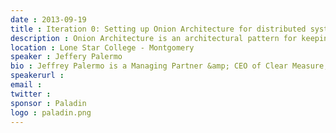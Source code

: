 ```yaml
---
date : 2013-09-19
title : Iteration 0: Setting up Onion Architecture for distributed systems using NServiceBus and Continuous Integration
description : Onion Architecture is an architectural pattern for keeping libraries and dependencies on the extremities of a software system while building a strong and cohesive system core.  Distributed systems like those that leverage NServiceBus and Enterprise Service Bus (ESB) products have characteristics that challenge layering principles of non-distributed systems.  This session will show how to properly structure and layer a .Net/C# software system that makes use of Onion Architecture, NServiceBus, and ASP.NET MVC.  The target audience for this session is:  C#, architect, senior engineer, team leads/lead developers.
location : Lone Star College - Montgomery
speaker : Jeffery Palermo
bio : Jeffrey Palermo is a Managing Partner &amp; CEO of Clear Measure, Inc., a custom software company in Austin, TX. At Clear Measure, Jeffrey manages the custom software practice which includes new system development, legacy system upgrades, audits, consulting, training, and professional services. Many businesses rely on custom software, and he helps it work better and deliver more value. Before that, Jeffrey was President/COO of a nationally-recognized software engineering firm. Jeffrey has been recognized by Microsoft as a “Microsoft Most Valuable Professional” (MVP) since 2006. He has spoken and facilitated at industry conferences such as VSLive, DevTeach, the Microsoft MVP Summit, various ALT.NET conferences, and Microsoft Tech Ed. He also speaks to user groups around the country as part of the INETA Speakers’ Bureau. A graduate of Texas A&amp;M University and the Jack Welch Management Institute, an Eagle Scout, and an Iraq war veteran, Jeffrey holds too many certifications to list, has published many magazine articles , and he has written three editions of his book.
speakerurl : 
email : 
twitter : 
sponsor : Paladin
logo : paladin.png
---
```

